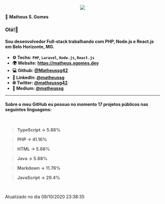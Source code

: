 <p align='center'><a target='_blank' href='https://matheus.sgomes.dev'><img src='https://matheus.sgomes.dev/img/logo_azul.png'></a></p>

👤 **Matheus S. Gomes** 

### Olá!👋

#### Sou desenvolvedor Full-stack trabalhando com PHP, Node.js e React.js em Belo Horizonte, MG.

- **⚙️ Techs: `PHP`, `Laravel`, `Node.js`, `React.js`**
- **🌍 Website: https://matheus.sgomes.dev**
- **💻 Github: [@Matheussg42](https://github.com/Matheussg42)**
- **📝 LinkedIn: [@matheussg](https://linkedin.com/in/matheussg)**
- **🌐 Twitter: [@matheussg42](https://twitter.com/matheussg42)**
- **📝 Medium: [@matheussg](https://medium.com/@matheussg)**

<hr>

#### Sobre o meu GitHub eu possuo no momento 17 projetos públicos nas seguintes linguagens:
   
<br>

> **TypeScript -> 5.88%**

> **PHP -> 41.16%**

> **HTML -> 5.88%**

> **Java -> 5.88%**

> **Markdown -> 11.76%**

> **JavaScript -> 29.4%**



<br>

Atualizado no dia 09/10/2020 23:38:35
